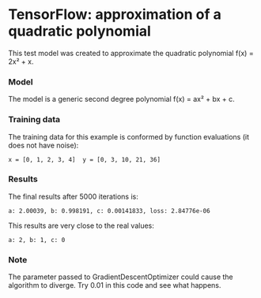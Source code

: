 # TensorFlow: approximation of a quadratic polynomial
This test model was created to approximate the quadratic polynomial f(x) = 2x² + x. 

### Model
The model is a generic second degree polynomial f(x) = ax² + bx + c.

### Training data
The training data for this example is conformed by function evaluations (it does not have noise):

`x = [0, 1, 2, 3, 4]  y = [0, 3, 10, 21, 36]`

### Results
The final results after 5000 iterations is:

`a: 2.00039, b: 0.998191, c: 0.00141833, loss: 2.84776e-06`

This results are very close to the real values: 

`a: 2, b: 1, c: 0`

### Note
The parameter passed to GradientDescentOptimizer could cause the algorithm to diverge. Try 0.01 in this code and see what happens.
